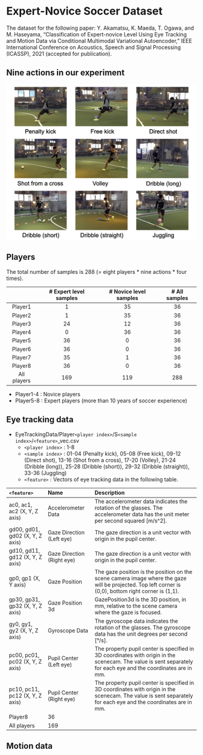 # Expert-Novice Soccer Dataset

The dataset for the following paper:
Y. Akamatsu, K. Maeda, T. Ogawa, and M. Haseyama, “Classification of Expert-novice Level Using Eye Tracking and Motion Data via Conditional Multimodal Variational Autoencoder,” IEEE International Conference on Acoustics, Speech and Signal Processing (ICASSP), 2021 (accepted for publication).

## Nine actions in our experiment
![Image 1](Experiment.png)

## Players

The total number of samples is 288 (= eight players * nine actions * four times).

|       | # Expert level samples | # Novice level samples | # All samples  |
| :----: |:------:| :------:| :-----: |
|Player1| 1 | 35 | 36 |
|Player2| 1 | 35 | 36 |
|Player3| 24 | 12 | 36 |
|Player4| 0 | 36 | 36 |
|Player5| 36 | 0 | 36 |
|Player6| 36 | 0 | 36 |
|Player7| 35 | 1 | 36 |
|Player8| 36 | 0 | 36 |
|All players| 169 | 119 | 288 |

- Player1-4 : Novice players
- Player5-8 : Expert players (more than 10 years of soccer experience)


## Eye tracking data
- EyeTrackingData/Player`<player index>`/S`<sample index>`/`<feature>`_vec.csv
  -  `<player index>` : 1-8
  -  `<sample index>` : 01-04 (Penalty kick), 05-08 (Free kick), 09-12 (Direct shot), 13-16 (Shot from a cross), 17-20 (Volley), 21-24 (Dribble (long)), 25-28 (Dribble (short)), 29-32 (Dribble (straight)), 33-36 (Juggling)
  -  `<feature>` : Vectors of eye tracking data in the following table.


| `<feature>`| Name | Description | 
| :---- |:------| :------| 
|ac0, ac1, ac2 (X, Y, Z axis)| Accelerometer Data | The accelerometer data indicates the rotation of the glasses. The accelerometer data has the unit meter per second squared [m/s^2]. |
|gd00, gd01, gd02 (X, Y, Z axis)| Gaze Direction (Left eye) | The gaze direction is a unit vector with origin in the pupil center. |
|gd10, gd11, gd12 (X, Y, Z axis)| Gaze Direction (Right eye) | The gaze direction is a unit vector with origin in the pupil center. |
|gp0, gp1 (X, Y axis)| Gaze Position | The gaze position is the position on the scene camera image where the gaze will be projected. Top left corner is (0,0), bottom right corner is (1,1).|  
|gp30, gp31, gp32 (X, Y, Z axis)| Gaze Position 3d | GazePosition3d is the 3D position, in mm, relative to the scene camera where the gaze is focused.| 
|gy0, gy1, gy2 (X, Y, Z axis)| Gyroscope Data | The gyroscope data indicates the rotation of the glasses. The gyroscope data has the unit degrees per second [°/s].|
|pc00, pc01, pc02 (X, Y, Z axis)| Pupil Center (Left eye) | The property pupil center is specified in 3D coordinates with origin in the scenecam.  The value is sent separately for each eye and the coordinates are in mm.|
|pc10, pc11, pc12 (X, Y, Z axis)| Pupil Center (Right eye) | The property pupil center is specified in 3D coordinates with origin in the scenecam.  The value is sent separately for each eye and the coordinates are in mm.|
|Player8| 36 |
|All players| 169 |

## Motion data
